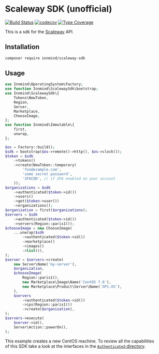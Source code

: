 # Scaleway SDK (unofficial)

[![Build Status](https://github.com/Innmind/ScalewaySdk/workflows/CI/badge.svg?branch=master)](https://github.com/Innmind/ScalewaySdk/actions?query=workflow%3ACI)
[![codecov](https://codecov.io/gh/Innmind/ScalewaySdk/branch/develop/graph/badge.svg)](https://codecov.io/gh/Innmind/ScalewaySdk)
[![Type Coverage](https://shepherd.dev/github/Innmind/ScalewaySdk/coverage.svg)](https://shepherd.dev/github/Innmind/ScalewaySdk)

This is a sdk for the [Scaleway](https://scaleway.com/) API.

## Installation

```sh
composer require innmind/scaleway-sdk
```

## Usage

```php
use Innmind\OperatingSystem\Factory;
use function Innmind\ScalewaySdk\bootstrap;
use Innmind\ScalewaySdk\{
    Tokens\NewToken,
    Region,
    Server,
    Marketplace,
    ChooseImage,
};
use function Innmind\Immutable\{
    first,
    unwrap,
};

$os = Factory::build();
$sdk = bootstrap($os->remote()->http(), $os->clock());
$token = $sdk
    ->tokens()
    ->create(NewToken::temporary(
        'foo@example.com',
        'some secret password',
        '2FACOD', // if 2FA enabled on your account
    ));
$organizations = $sdk
    ->authenticated($token->id())
    ->users()
    ->get($token->user())
    ->organizations();
$organization = first($organizations);
$servers = $sdk
    ->authenticated($token->id())
    ->servers(Region::paris1());
$chooseImage = new ChooseImage(
    ...unwrap($sdk
        ->authenticated($token->id())
        ->marketplace()
        ->images()
        ->list()),
);
$server = $servers->create(
    new Server\Name('my-server'),
    $organization,
    $chooseImage(
        Region::paris1(),
        new Marketplace\Image\Name('CentOS 7.6'),
        new Marketplace\Product\Server\Name('GP1-XS'),
    ),
    $servers
        ->authenticated($token->id())
        ->ips(Region::paris1())
        ->create($organization),
);
$servers->execute(
    $server->id(),
    Server\Action::powerOn(),
);
```

This example creates a new CentOS machine. To review all the capabilities of this SDK take a look at the interfaces in the [`Authenticated` directory](src/Authenticated).
